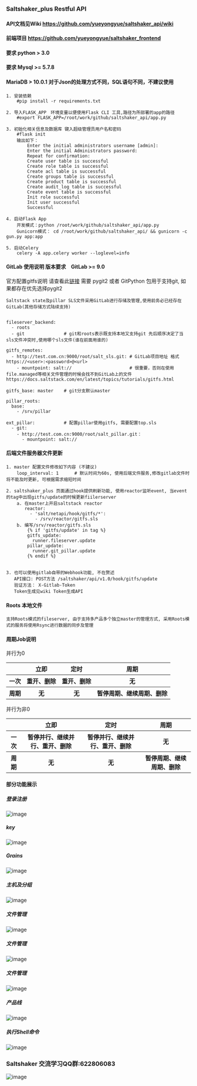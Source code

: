### Saltshaker_plus Restful API

#### **API文档见Wiki https://github.com/yueyongyue/saltshaker_api/wiki**


#### **前端项目 https://github.com/yueyongyue/saltshaker_frontend**
#### **要求 python > 3.0**
#### **要求 Mysql >= 5.7.8**
#### **MariaDB > 10.0.1 对于Json的处理方式不同，SQL语句不同，不建议使用**

````
1. 安装依赖
    #pip install -r requirements.txt
````
````
2. 导入FLASK_APP　环境变量以便使用Flask CLI 工具,路径为所部署的app的路径
    #export FLASK_APP=/root/work/github/saltshaker_api/app.py
````
````
3. 初始化相关信息及数据库 键入超级管理员用户名和密码
    #flask init
    输出如下：
        Enter the initial administrators username [admin]: 
        Enter the initial Administrators password: 
        Repeat for confirmation: 
        Create user table is successful
        Create role table is successful
        Create acl table is successful
        Create groups table is successful
        Create product table is successful
        Create audit_log table is successful
        Create event table is successful
        Init role successful
        Init user successful
        Successful
````
````
4. 启动Flask App
    开发模式：python /root/work/github/saltshaker_api/app.py
    Gunicorn模式： cd /root/work/github/saltshaker_api/ && gunicorn -c gun.py app:app
````
````
5. 启动Celery
    celery -A app.celery worker --loglevel=info
````

#### **GitLab 使用说明 版本要求　GitLab >= 9.0**
官方配置gitfs说明 请查看此[链接](https://docs.saltstack.com/en/latest/topics/tutorials/gitfs.html#simple-configuration)
需要 pygit2 或者 GitPython 包用于支持git, 如果都存在优先选择pygit2
````
Saltstack state及pillar SLS文件采用GitLab进行存储及管理,使用前务必已经存在GitLab(其他存储方式陆续支持)


fileserver_backend:
  - roots
  - git               # git和roots表示既支持本地又支持git 先后顺序决定了当sls文件冲突时,使用哪个sls文件(谁在前面用谁的)
  
gitfs_remotes:
  - http://test.com.cn:9000/root/salt_sls.git: # GitLab项目地址 格式https://<user>:<password>@<url>
    - mountpoint: salt://                      # 很重要，否则在使用file.managed等相关文件管理的时候会找不到GitLab上的文件 https://docs.saltstack.com/en/latest/topics/tutorials/gitfs.html
  
gitfs_base: master    # git分支默认master

pillar_roots:         
  base:
    - /srv/pillar
    
ext_pillar:           # 配置pillar使用gitfs, 需要配置top.sls
  - git:
    - http://test.com.cn:9000/root/salt_pillar.git：
      - mountpoint: salt://

````
#### **后端文件服务器文件更新**
````
1. master 配置文件修改如下内容 (不建议)
    loop_interval: 1      # 默认时间为60s, 使用后端文件服务,修改gitlab文件时将不能及时更新, 可根据需求缩短时间
````
````
2. saltshaker_plus 页面通过hook提供刷新功能, 使用reactor监听event, 当event的tag中出现gitfs/update的时候更新fiilerserver
    a. 在master上开启saltstack reactor
       reactor:
         - 'salt/netapi/hook/gitfs/*':
           - /srv/reactor/gitfs.sls
    b. 编写/srv/reactor/gitfs.sls
        {% if 'gitfs/update' in tag %}
        gitfs_update: 
          runner.fileserver.update
        pillar_update:
          runner.git_pillar.update
        {% endif %}
 
````
````
3. 也可以使用gitlab自带的Webhook功能, 不在赘述
   API接口: POST方法 /saltshaker/api/v1.0/hook/gitfs/update
   验证方法： X-Gitlab-Token
   Token生成见wiki Token生成API
````
#### **Roots 本地文件**
````
支持Roots模式的fileserver, 由于支持多产品多个独立master的管理方式, 采用Roots模式的服务将使用Rsync进行数据的同步及管理
````
#### **周期Job说明**
并行为0
<table class="table table-bordered table-striped">
        <tr>
            <th></th>
            <th>立即</th>
            <th>定时</th>
            <th>周期</th>
        </tr>
        <tr>
            <th>一次</th>
            <th>重开、删除</th>
            <th>重开、删除</th>
            <th>无</th>
        </tr>
        <tr>
            <th>周期</th>
            <th>无</th>
            <th>无</th>
            <th>暂停周期、继续周期、删除</th>
        </tr>
</table>

并行为非0
<table class="table table-bordered table-striped">
        <tr>
            <th></th>
            <th>立即</th>
            <th>定时</th>
            <th>周期</th>
        </tr>
        <tr>
            <th>一次</th>
            <th>暂停并行、继续并行、重开、删除</th>
            <th>暂停并行、继续并行、重开、删除</th>
            <th>无</th>
        </tr>
        <tr>
            <th>周期</th>
            <th>无</th>
            <th>无</th>
            <th>暂停周期、继续周期、删除</th>
        </tr>
</table>

#### 部分功能展示 ####
##### 登录注册 #####
![image](https://github.com/yueyongyue/saltshaker_api/blob/master/screenshots/login.gif)
##### key #####
![image](https://github.com/yueyongyue/saltshaker_api/blob/master/screenshots/key.gif)
##### Grains #####
![image](https://github.com/yueyongyue/saltshaker_api/blob/master/screenshots/grains.gif)
##### 主机及分组 #####
![image](https://github.com/yueyongyue/saltshaker_api/blob/master/screenshots/host.gif)
##### 文件管理 #####
![image](https://github.com/yueyongyue/saltshaker_api/blob/master/screenshots/file.gif)
##### 文件管理 #####
![image](https://github.com/yueyongyue/saltshaker_api/blob/master/screenshots/file01.gif)
##### 文件管理 #####
![image](https://github.com/yueyongyue/saltshaker_api/blob/master/screenshots/file02.gif)
##### 产品线 #####
![image](https://github.com/yueyongyue/saltshaker_api/blob/master/screenshots/product.gif)
##### 执行Shell命令 #####
![image](https://github.com/yueyongyue/saltshaker_api/blob/master/screenshots/shell.gif)
### Saltshaker 交流学习QQ群:622806083
![image](https://github.com/yueyongyue/saltshaker_api/blob/master/screenshots/qq.png)

